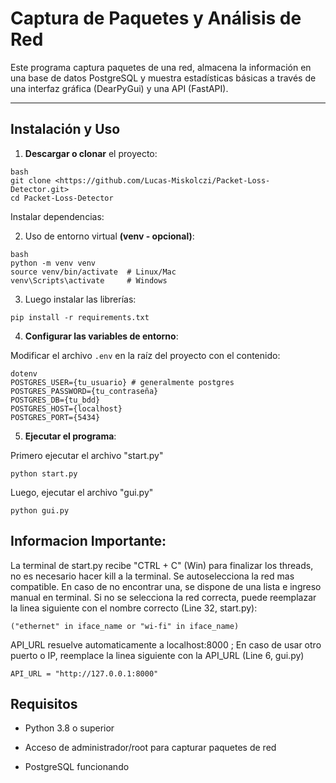 # Captura de Paquetes y Análisis de Red

Este programa captura paquetes de una red, almacena la información en una base de datos PostgreSQL y muestra estadísticas básicas a través de una interfaz gráfica (DearPyGui) y una API (FastAPI).

---

## Instalación y Uso

1. **Descargar o clonar** el proyecto:

```
bash
git clone <https://github.com/Lucas-Miskolczi/Packet-Loss-Detector.git>
cd Packet-Loss-Detector
```

Instalar dependencias:

2. Uso de entorno virtual **(venv - opcional)**:

```
bash
python -m venv venv
source venv/bin/activate  # Linux/Mac
venv\Scripts\activate     # Windows
```

3. Luego instalar las librerías:

```
pip install -r requirements.txt
```

4. **Configurar las variables de entorno**:

Modificar el archivo `.env` en la raíz del proyecto con el contenido:

```
dotenv
POSTGRES_USER={tu_usuario} # generalmente postgres
POSTGRES_PASSWORD={tu_contraseña}
POSTGRES_DB={tu_bdd}
POSTGRES_HOST={localhost}
POSTGRES_PORT={5434}
```

5. **Ejecutar el programa**:

Primero ejecutar el archivo "start.py"

```
python start.py
```

Luego, ejecutar el archivo "gui.py"

```
python gui.py
```

## Informacion Importante:

La terminal de start.py recibe "CTRL + C" (Win) para finalizar los threads, no es necesario hacer kill a la terminal.
Se autoselecciona la red mas compatible. En caso de no encontrar una, se dispone de una lista e ingreso manual en terminal.
Si no se selecciona la red correcta, puede reemplazar la linea siguiente con el nombre correcto (Line 32, start.py):

```
("ethernet" in iface_name or "wi-fi" in iface_name)
```

API_URL resuelve automaticamente a localhost:8000 ; En caso de usar otro puerto o IP, reemplace la linea siguiente con la API_URL (Line 6, gui.py)

```
API_URL = "http://127.0.0.1:8000"
```

## Requisitos

* Python 3.8 o superior

* Acceso de administrador/root para capturar paquetes de red

* PostgreSQL funcionando